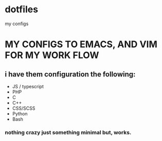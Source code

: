 # dotfiles
my configs


# MY CONFIGS TO EMACS, AND VIM FOR MY WORK FLOW

## i have them configuration the following:

- JS / typescript
- PHP
- C
- C++
- CSS/SCSS
- Python
- Bash 

### nothing crazy just something minimal but, works.
